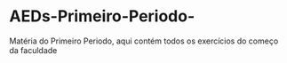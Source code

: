 # AEDs-Primeiro-Periodo-
Matéria do Primeiro Periodo, aqui contém todos os exercícios do começo da faculdade

